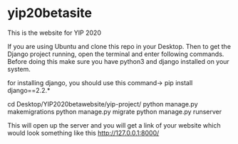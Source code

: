 # yip20betasite
This is the website for YIP 2020

If you are using Ubuntu and clone this repo in your Desktop. Then to get the Django project running, open the terminal and enter following commands. Before doing this make sure you have python3 and django installed on your system.

for installing django, you should use this command-> pip install django==2.2.*

cd Desktop/YIP2020betawebsite/yip-project/
python manage.py makemigrations
python manage.py migrate
python manage.py runserver

This will open up the server and you will get a link of your website which would look something like this http://127.0.0.1:8000/

